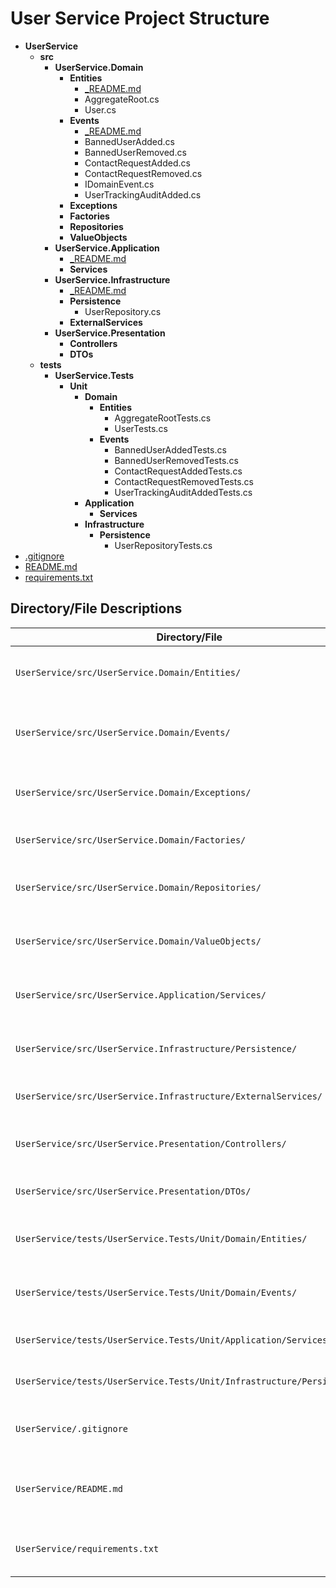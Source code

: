 
# User Service Project Structure 

- **UserService**
  - **src**
    - **UserService.Domain**
      - **Entities**
        - [_README.md](UserService/src/UserService.Domain/Entities/_README.md)
        - AggregateRoot.cs
        - User.cs
      - **Events**
        - [_README.md](UserService/src/UserService.Domain/Events/_README.md)
        - BannedUserAdded.cs
        - BannedUserRemoved.cs
        - ContactRequestAdded.cs
        - ContactRequestRemoved.cs
        - IDomainEvent.cs
        - UserTrackingAuditAdded.cs
      - **Exceptions**
      - **Factories**
      - **Repositories**
      - **ValueObjects**
    - **UserService.Application**
      - [_README.md](UserService/src/UserService.Application/_README.md)
      - **Services**
    - **UserService.Infrastructure**
      - [_README.md](UserService/src/UserService.Infrastructure/_README.md)
      - **Persistence**
        - UserRepository.cs
      - **ExternalServices**
    - **UserService.Presentation**
      - **Controllers**
      - **DTOs**
  - **tests**
    - **UserService.Tests**
      - **Unit**
        - **Domain**
          - **Entities**
            - AggregateRootTests.cs
            - UserTests.cs
          - **Events**
            - BannedUserAddedTests.cs
            - BannedUserRemovedTests.cs
            - ContactRequestAddedTests.cs
            - ContactRequestRemovedTests.cs
            - UserTrackingAuditAddedTests.cs
        - **Application**
          - **Services**
        - **Infrastructure**
          - **Persistence**
            - UserRepositoryTests.cs
- [.gitignore](UserService/.gitignore)
- [README.md](UserService/README.md)
- [requirements.txt](UserService/requirements.txt)
  
## Directory/File Descriptions

| Directory/File                          | Description                                                   |
|-----------------------------------------|---------------------------------------------------------------|
| `UserService/src/UserService.Domain/Entities/`     | Domain entities representing core business concepts.          |
| `UserService/src/UserService.Domain/Events/`       | Domain events capturing significant changes or actions.       |
| `UserService/src/UserService.Domain/Exceptions/`   | Custom exceptions specific to domain logic.                    |
| `UserService/src/UserService.Domain/Factories/`    | Factories for creating domain objects.                         |
| `UserService/src/UserService.Domain/Repositories/` | Interfaces or base classes for data access operations.         |
| `UserService/src/UserService.Domain/ValueObjects/`  | Immutable value objects used within the domain.                |
| `UserService/src/UserService.Application/Services/` | Application services implementing business logic.             |
| `UserService/src/UserService.Infrastructure/Persistence/` | Data access logic, including repository implementations.   |
| `UserService/src/UserService.Infrastructure/ExternalServices/` | Integration with external services or APIs.             |
| `UserService/src/UserService.Presentation/Controllers/` | API controllers handling HTTP requests and responses.       |
| `UserService/src/UserService.Presentation/DTOs/`      | Data Transfer Objects for API input and output.              |
| `UserService/tests/UserService.Tests/Unit/Domain/Entities/` | Unit tests for domain entities and aggregate roots.    |
| `UserService/tests/UserService.Tests/Unit/Domain/Events/` | Unit tests for domain events and event handlers.       |
| `UserService/tests/UserService.Tests/Unit/Application/Services/` | Unit tests for application layer services.         |
| `UserService/tests/UserService.Tests/Unit/Infrastructure/Persistence/` | Unit tests for repository implementations.   |
| `UserService/.gitignore`                  | Specifies files and directories to ignore in version control. |
| `UserService/README.md`                   | Project documentation providing an overview and instructions. |
| `UserService/requirements.txt`            | Lists dependencies required for the project.                   |



